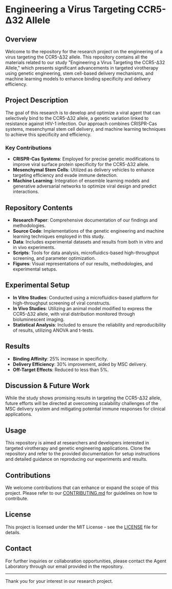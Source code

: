 
# Engineering a Virus Targeting CCR5-Δ32 Allele

## Overview

Welcome to the repository for the research project on the engineering of a virus targeting the CCR5-Δ32 allele. This repository contains all the materials related to our study "Engineering a Virus Targeting the CCR5-Δ32 Allele," which presents significant advancements in targeted virotherapy using genetic engineering, stem cell-based delivery mechanisms, and machine learning models to enhance binding specificity and delivery efficiency.

## Project Description

The goal of this research is to develop and optimize a viral agent that can selectively bind to the CCR5-Δ32 allele, a genetic variation linked to resistance against HIV-1 infection. Our approach combines CRISPR-Cas systems, mesenchymal stem cell delivery, and machine learning techniques to achieve this specificity and efficiency.

### Key Contributions

- **CRISPR-Cas Systems**: Employed for precise genetic modifications to improve viral surface protein specificity for the CCR5-Δ32 allele.
- **Mesenchymal Stem Cells**: Utilized as delivery vehicles to enhance targeting efficiency and evade immune detection.
- **Machine Learning**: Integration of ensemble learning models and generative adversarial networks to optimize viral design and predict interactions.

## Repository Contents

- **Research Paper**: Comprehensive documentation of our findings and methodologies.
- **Source Code**: Implementations of the genetic engineering and machine learning techniques employed in this study.
- **Data**: Includes experimental datasets and results from both in vitro and in vivo experiments.
- **Scripts**: Tools for data analysis, microfluidics-based high-throughput screening, and parameter optimization.
- **Figures**: Visual representations of our results, methodologies, and experimental setups.

## Experimental Setup

- **In Vitro Studies**: Conducted using a microfluidics-based platform for high-throughput screening of viral constructs.
- **In Vivo Studies**: Utilizing an animal model modified to express the CCR5-Δ32 allele, with viral distribution monitored through bioluminescent imaging.
- **Statistical Analysis**: Included to ensure the reliability and reproducibility of results, utilizing ANOVA and t-tests.

## Results

- **Binding Affinity**: 25% increase in specificity.
- **Delivery Efficiency**: 30% improvement, aided by MSC delivery.
- **Off-Target Effects**: Reduced to less than 5%.

## Discussion & Future Work

While the study shows promising results in targeting the CCR5-Δ32 allele, future efforts will be directed at overcoming scalability challenges of the MSC delivery system and mitigating potential immune responses for clinical applications.

## Usage

This repository is aimed at researchers and developers interested in targeted virotherapy and genetic engineering applications. Clone the repository and refer to the provided documentation for setup instructions and detailed guidance on reproducing our experiments and results.

## Contributions

We welcome contributions that can enhance or expand the scope of this project. Please refer to our [CONTRIBUTING.md](./CONTRIBUTING.md) for guidelines on how to contribute.

## License

This project is licensed under the MIT License - see the [LICENSE](./LICENSE) file for details.

## Contact

For further inquiries or collaboration opportunities, please contact the Agent Laboratory through our email provided in the repository.

---

Thank you for your interest in our research project.
```
